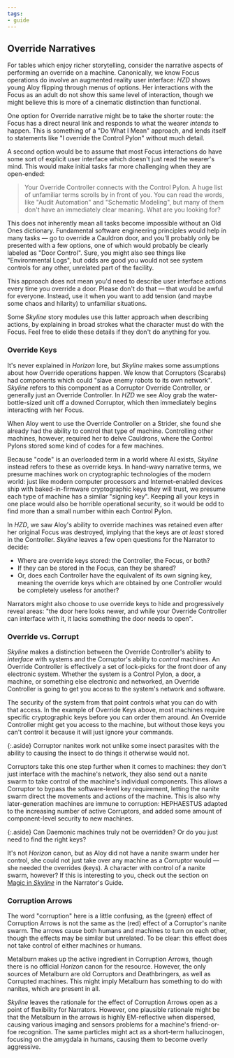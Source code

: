 ```yaml
---
tags:
- guide
---
```


## Override Narratives

For tables which enjoy richer storytelling, consider the narrative aspects of performing an override on a machine.
Canonically, we know Focus operations do involve an augmented reality user interface: _HZD_ shows young Aloy flipping through menus of options.
Her interactions with the Focus as an adult do not show this same level of interaction, though we might believe this is more of a cinematic distinction than functional.

One option for Override narrative might be to take the shorter route: the Focus has a direct neural link and responds to what the wearer _intends_ to happen.
This is something of a "Do What I Mean" approach, and lends itself to statements like "I override the Control Pylon" without much detail.

A second option would be to assume that most Focus interactions do have some sort of explicit user interface which doesn't just read the wearer's mind.
This would make initial tasks far more challenging when they are open-ended:

> Your Override Controller connects with the Control Pylon.
> A huge list of unfamiliar terms scrolls by in front of you.
> You can read the words, like "Audit Automation" and "Schematic Modeling", but many of them don't have an immediately clear meaning.
> What are you looking for?

This does not inherently mean all tasks become impossible without an Old Ones dictionary.
Fundamental software engineering principles would help in many tasks — go to override a Cauldron door, and you'll probably only be presented with a few options, one of which would probably be clearly labeled as "Door Control".
Sure, you might also see things like "Environmental Logs", but odds are good you would not see system controls for any other, unrelated part of the facility.

This approach does not mean you'd need to describe user interface actions every time you override a door.
Please don't do that — that would be awful for everyone.
Instead, use it when you want to add tension (and maybe some chaos and hilarity) to unfamiliar situations.

Some _Skyline_ story modules use this latter approach when describing actions, by explaining in broad strokes what the character must do with the Focus.
Feel free to elide these details if they don't do anything for you.

### Override Keys

It's never explained in _Horizon_ lore, but _Skyline_ makes some assumptions about how Override operations happen.
We know that Corruptors (Scarabs) had components which could "slave enemy robots to its own network".
_Skyline_ refers to this component as a Corruptor Override Controller, or generally just an Override Controller.
In _HZD_ we see Aloy grab the water-bottle-sized unit off a downed Corruptor, which then immediately begins interacting with her Focus.

When Aloy went to use the Override Controller on a Strider, she found she already had the ability to control that type of machine.
Controlling other machines, however, required her to delve Cauldrons, where the Control Pylons stored some kind of codes for a few machines.

Because "code" is an overloaded term in a world where AI exists, _Skyline_ instead refers to these as override keys.
In hand-wavy narrative terms, we presume machines work on cryptographic technologies of the modern world: just like modern computer processors and Internet-enabled devices ship with baked-in-firmware cryptographic keys they will trust, we presume each type of machine has a similar "signing key".
Keeping all your keys in one place would also be horrible operational security, so it would be odd to find more than a small number within each Control Pylon.

In _HZD_, we saw Aloy's ability to override machines was retained even after her original Focus was destroyed, implying that the keys are _at least_ stored in the Controller.
_Skyline_ leaves a few open questions for the Narrator to decide:

* Where are override keys stored: the Controller, the Focus, or both?
* If they can be stored in the Focus, can they be shared?
* Or, does each Controller have the equivalent of its own signing key, meaning the override keys which are obtained by one Controller would be completely useless for another?

Narrators might also choose to use override keys to hide and progressively reveal areas: "the door here looks newer, and while your Override Controller can interface with it, it lacks something the door needs to open".

### Override vs. Corrupt

_Skyline_ makes a distinction between the Override Controller's ability to _interface_ with systems and the Corruptor's ability to _control_ machines.
An Override Controller is effectively a set of lock-picks for the front door of any electronic system.
Whether the system is a Control Pylon, a door, a machine, or something else electronic and networked, an Override Controller is going to get you access to the system's network and software.

The security of the system from that point controls what you can do with that access.
In the example of Override Keys above, most machines require specific cryptographic keys before you can order them around.
An Override Controller might get you access to the machine, but without those keys you can't control it because it will just ignore your commands.

{:.aside}
Corruptor nanites work not unlike some insect parasites with the ability to causing the insect to do things it otherwise would not.

Corruptors take this one step further when it comes to machines: they don't just interface with the machine's network, they also send out a nanite swarm to take control of the machine's individual components.
This allows a Corruptor to bypass the software-level key requirement, letting the nanite swarm direct the movements and actions of the machine.
This is also why later-generation machines are immune to corruption: HEPHAESTUS adapted to the increasing number of active Corruptors, and added some amount of component-level security to new machines.

{:.aside}
Can Daemonic machines truly not be overridden?
Or do you just need to find the right keys?

It's not _Horizon_ canon, but as Aloy did not have a nanite swarm under her control, she could not just take over any machine as a Corruptor would — she needed the overrides (keys).
A character with control of a nanite swarm, however?
If this is interesting to you, check out the section on [Magic in _Skyline_](../narrator/230-magic.md) in the Narrator's Guide.

### Corruption Arrows

The word "corruption" here is a little confusing, as the (green) effect of Corruption Arrows is not the same as the (red) effect of a Corruptor's nanite swarm.
The arrows cause both humans and machines to turn on each other, though the effects may be similar but unrelated.
To be clear: this effect does not take control of either machines or humans.

Metalburn makes up the active ingredient in Corruption Arrows, though there is no official _Horizon_ canon for the resource.
However, the only sources of Metalburn are old Corruptors and Deathbringers, as well as Corrupted machines.
This might imply Metalburn has something to do with nanites, which are present in all.

_Skyline_ leaves the rationale for the effect of Corruption Arrows open as a point of flexibility for Narrators.
However, one plausible rationale might be that the Metalburn in the arrows is highly EM-reflective when dispersed, causing various imaging and sensors problems for a machine's friend-or-foe recognition.
The same particles might act as a short-term hallucinogen, focusing on the amygdala in humans, causing them to become overly aggressive.

